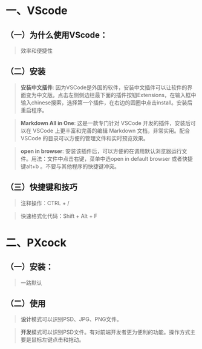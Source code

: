 # 一、VScode

## （一）为什么使用VScode：
>效率和便捷性

## （二）安装
>**安装中文插件**:
  因为VSCode是外国的软件，安装中文插件可以让软件的界面变为中文版。点击左侧侧边栏最下面的插件按钮Extensions，在输入框中输入chinese搜索，选择第一个插件，在右边的圆圈中点击install。安装后重启程序。
  
>**Markdown All in One**:
这是一款专门针对 VSCode 开发的插件，安装后可以在 VSCode 上更丰富和完善的编辑 Markdown 文档，非常实用。配合 VSCode 的目录可以方便的管理文件和实时预览效果。

>**open in browser**:
安装该插件后，可以方便的在调用默认浏览器运行文件。用法：文件中点击右键，菜单中选open in default browser 或者快捷键alt+b 。不要与其他程序的快捷键冲突。

>

## （三）快捷键和技巧
>注释操作：CTRL + /

>快速格式化代码：Shift + Alt + F

# 二、PXcock

## （一）安装：
>一路默认

## （二）使用
> **设计**模式可以识别PSD、JPG、PNG文件。

> **开发**模式可以识别PSD文件。有对前端开发者更为便利的功能。操作方式主要是鼠标左键点击和拖动。
